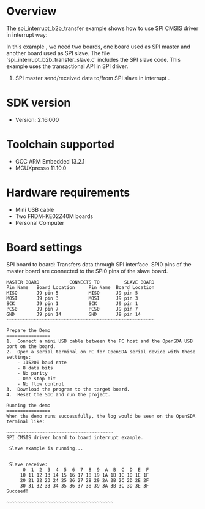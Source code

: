 Overview
========
The spi_interrupt_b2b_transfer example shows how to use SPI CMSIS driver in interrupt way:

In this example , we need two boards, one board used as SPI master and another board used as SPI slave.
The file 'spi_interrupt_b2b_transfer_slave.c' includes the SPI slave code.
This example uses the transactional API in SPI driver.

1. SPI master send/received data to/from SPI slave in interrupt . 

SDK version
===========
- Version: 2.16.000

Toolchain supported
===================
- GCC ARM Embedded  13.2.1
- MCUXpresso  11.10.0

Hardware requirements
=====================
- Mini USB cable
- Two FRDM-KE02Z40M boards
- Personal Computer

Board settings
==============
SPI board to board:
Transfers data through SPI interface. SPI0 pins of the master board are
connected to the SPI0 pins of the slave board.
~~~~~~~~~~~~~~~~~~~~~~~~~~~~~~~~~~~~~~~~~~~~~~~~~~~~~~~~~~~~~~~~~~
MASTER BOARD           CONNECTS TO         SLAVE BOARD
Pin Name   Board Location     Pin Name  Board Location
MISO       J9 pin 5           MISO      J9 pin 5
MOSI       J9 pin 3           MOSI      J9 pin 3
SCK        J9 pin 1           SCK       J9 pin 1
PCS0       J9 pin 7           PCS0      J9 pin 7
GND        J9 pin 14          GND       J9 pin 14
~~~~~~~~~~~~~~~~~~~~~~~~~~~~~~~~~~~~~~~~~~~~~~~~~~~~~~

Prepare the Demo
================
1.  Connect a mini USB cable between the PC host and the OpenSDA USB port on the board.
2.  Open a serial terminal on PC for OpenSDA serial device with these settings:
    - 115200 baud rate
    - 8 data bits
    - No parity
    - One stop bit
    - No flow control
3.  Download the program to the target board.
4.  Reset the SoC and run the project.

Running the demo
================
When the demo runs successfully, the log would be seen on the OpenSDA terminal like:

~~~~~~~~~~~~~~~~~~~~~~~~~~~~~~~~~~~~~~~
SPI CMSIS driver board to board interrupt example.

 Slave example is running...


 Slave receive:
      0  1  2  3  4  5  6  7  8  9  A  B  C  D  E  F
     10 11 12 13 14 15 16 17 18 19 1A 1B 1C 1D 1E 1F
     20 21 22 23 24 25 26 27 28 29 2A 2B 2C 2D 2E 2F
     30 31 32 33 34 35 36 37 38 39 3A 3B 3C 3D 3E 3F
Succeed!

~~~~~~~~~~~~~~~~~~~~~~~~~~~~~~~~~~~~~~~
